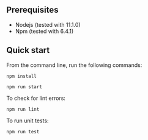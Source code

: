 ## Prerequisites
* Nodejs (tested with 11.1.0)
* Npm (tested with 6.4.1)

## Quick start
From the command line, run the following commands:
```
npm install
```
```
npm run start
```
To check for lint errors:
```
npm run lint
```
To run unit tests:
```
npm run test
```
